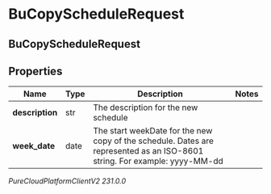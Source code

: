 # BuCopyScheduleRequest

## BuCopyScheduleRequest

## Properties

|Name | Type | Description | Notes|
|------------ | ------------- | ------------- | -------------|
| **description** | str | The description for the new schedule | |
| **week_date** | date | The start weekDate for the new copy of the schedule. Dates are represented as an ISO-8601 string. For example: yyyy-MM-dd | |



_PureCloudPlatformClientV2 231.0.0_
